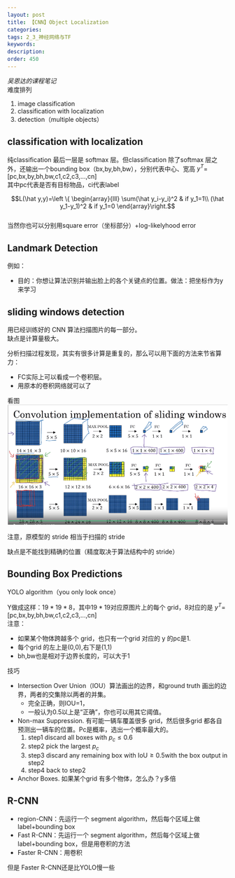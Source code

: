 ```yaml
---
layout: post
title: 【CNN】Object Localization
categories:
tags: 2_3_神经网络与TF
keywords:
description:
order: 450
---
```


*吴恩达的课程笔记*  
难度排列
1. image classification
2. classification with localization
3. detection（multiple objects）


## classification with localization
纯classification 最后一层是 softmax 层。但classification 除了softmax 层之外，还输出一个bounding box（bx,by,bh,bw），分别代表中心、宽高
$y^T$=[pc,bx,by,bh,bw,c1,c2,c3,...,cn]  
其中pc代表是否有目标物品，ci代表label  

$$L(\hat y,y)=\left \{ \begin{array}{lll}
\sum(\hat y_i-y_i)^2 & if y_1=1\\
(\hat y_1-y_1)^2 & if y_1=0
\end{array}\right.$$  
当然你也可以分别用square error（坐标部分）+log-likelyhood error


## Landmark Detection
例如：
- 目的：你想让算法识别并输出脸上的各个关键点的位置。做法：把坐标作为y来学习

## sliding windows detection
用已经训练好的 CNN 算法扫描图片的每一部分。  
缺点是计算量极大。  

分析扫描过程发现，其实有很多计算是重复的，那么可以用下面的方法来节省算力：
- FC实际上可以看成一个卷积层。
- 用原本的卷积网络就可以了

看图
![TimLine截图20190528184240](/assets/TimLine截图20190528184240.png)

注意，原模型的 stride 相当于扫描的 stride

缺点是不能找到精确的位置（精度取决于算法结构中的 stride）
## Bounding Box Predictions
YOLO algorithm（you only look once）  

Y做成这样：$19*19*8$，其中$19*19$对应原图片上的每个 grid，8对应的是 $y^T$=[pc,bx,by,bh,bw,c1,c2,c3,...,cn]  
注意：
- 如果某个物体跨越多个 grid，也只有一个grid 对应的 y 的pc是1.
- 每个grid 的左上是(0,0),右下是(1,1)
- bh,bw也是相对于边界长度的，可以大于1

技巧
- Intersection Over Union（IOU）算法画出的边界，和ground truth 画出的边界，两者的交集除以两者的并集。
    - 完全正确，则IOU=1，
    - 一般认为0.5以上是“正确”，你也可以用其它阈值。
- Non-max Suppression. 有可能一辆车覆盖很多 grid，然后很多grid 都各自预测出一辆车的位置。Pc是概率，选出一个概率最大的。
    1. step1 discard all boxes with $p_c\leq 0.6$
    2. step2 pick the largest $p_c$
    3. step3 discard any remaining box with IoU$\geq 0.5$with the box output in step2
    4. step4 back to step2
- Anchor Boxes. 如果某个grid 有多个物体，怎么办？y多倍

## R-CNN
- region-CNN：先运行一个 segment algorithm，然后每个区域上做label+bounding box
- Fast R-CNN：先运行一个 segment algorithm，然后每个区域上做label+bounding box，但是用卷积的方法
- Faster R-CNN：用卷积

但是 Faster R-CNN还是比YOLO慢一些
